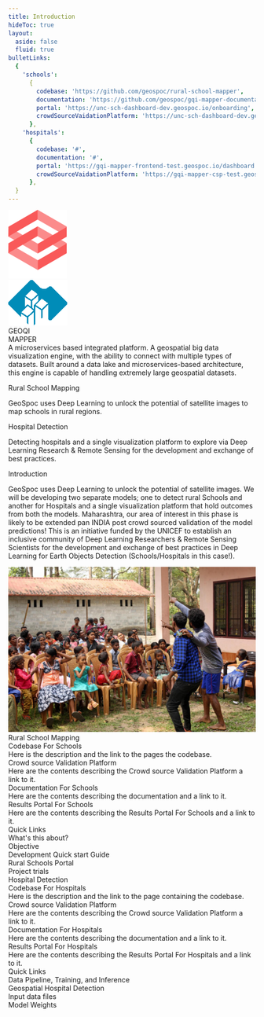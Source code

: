 ```yaml
---
title: Introduction
hideToc: true
layout:
  aside: false
  fluid: true
bulletLinks:
  {
    'schools':
      {
        codebase: 'https://github.com/geospoc/rural-school-mapper',
        documentation: 'https://github.com/geospoc/gqi-mapper-documentation',
        portal: 'https://unc-sch-dashboard-dev.geospoc.io/onboarding',
        crowdSourceVaidationPlatform: 'https://unc-sch-dashboard-dev.geospoc.io/onboarding',
      },
    'hospitals':
      {
        codebase: '#',
        documentation: '#',
        portal: 'https://gqi-mapper-frontend-test.geospoc.io/dashboard',
        crowdSourceVaidationPlatform: 'https://gqi-mapper-csp-test.geospoc.io/',
      },
  }
---
```


<div class="w-full grid grid-cols-12 gap-2 text-gray-700 dark:text-gray-50 select-none">
  <div class="relative col-span-4 bg-side-card rounded text-white">
    <div class="p-4">
      <div class="flex justify-evenly items-center">
        <div>
          <img
            class="object-contain"
            src="/logos/geoqi.png"
            alt="Geoqi"
          />
        </div>
        <div>
          <img
            class="object-contain"
            src="/logos/mapper.png"
            alt="Mapper"
          />
        </div>
      </div>
    </div>
    <div
      class="
        flex
        absolute
        w-full
        top-0
        mt-36
        pt-2
        bg-side-card-bullet
        tracking-widest
        text-2xl
        justify-evenly
      "
    >
      <div class="text-rose-500">GEOQI</div>
      <div class="text-blue-500">MAPPER</div>
    </div>
    <div class="p-8 mb-8 text-sm bg-side-card-bullet">
      A microservices based integrated platform. A geospatial big data
      visualization engine, with the ability to connect with multiple types of
      datasets. Built around a data lake and microservices-based architecture,
      this engine is capable of handling extremely large geospatial datasets.
    </div>
    <div class="p-8 mb-8 bg-side-card-bullet">
      <p class="text-xl font-medium pb-2">Rural School Mapping</p>
      <div class="text-sm">
        GeoSpoc uses Deep Learning to unlock the potential of satellite images
        to map schools in rural regions.
      </div>
    </div>
    <div class="p-8 mb-8 bg-side-card-bullet">
      <p class="text-xl font-medium pb-2">Hospital Detection</p>
      <div class="text-sm">
        Detecting hospitals and a single visualization platform to explore via
        Deep Learning Research & Remote Sensing for the development and
        exchange of best practices.
      </div>
    </div>
  </div>
  <div class="col-span-8 p-4 space-y-4">
    <div class="flex items-center">
      <div class="flex-1">
        <p class="text-xl font-medium">Introduction</p>
        <p class="pr-18 py-2 text-sm">
          GeoSpoc uses Deep Learning to unlock the potential of satellite
          images. We will be developing two separate models; one to detect
          rural Schools and another for Hospitals and a single visualization
          platform that hold outcomes from both the models. Maharashtra, our
          area of interest in this phase is likely to be extended pan INDIA
          post crowd sourced validation of the model predictions! This is an
          initiative funded by the UNICEF to establish an inclusive community
          of Deep Learning Researchers & Remote Sensing Scientists for the
          development and exchange of best practices in Deep Learning for
          Earth Objects Detection (Schools/Hospitals in this case!).
        </p>
      </div>
      <div class="flex-1">
        <img src="/children.png" alt="Geoqi" class="rounded" />
      </div>
    </div>
    <!-- Bullets & Quick links for Rural School Mapping-->
    <div class="rounded-md bg-blue-500 bg-opacity-10">
      <div class="px-6 py-4 font-semibold text-xl font-lg">
        Rural School Mapping
      </div>
      <div class="flex items-start px-4">
        <!-- Bullets row 1 -->
        <div class="flex-1">
          <a :href="bulletLinks.schools.codebase" target="_blank">
            <div class="flex-1 px-2 pb-4 hover:text-blue-700">
              <div class="text-lg font-medium mb-1">Codebase For Schools</div>
              <div class="text-sm">
                Here is the description and the link to the pages the
                codebase.
              </div>
            </div>
          </a>
          <a :href="bulletLinks.schools.crowdSourceVaidationPlatform" target="_blank">
            <div class="flex-1 px-2 pb-4 hover:text-blue-700">
              <div class="text-lg font-medium mb-1">
                Crowd source Validation Platform
              </div>
              <div class="text-sm">
                Here are the contents describing the Crowd source Validation
                Platform a link to it.
              </div>
            </div>
          </a>
        </div>
        <!-- Bullets row 2 -->
        <div class="flex-1">
          <a :href="bulletLinks.schools.documentation" target="_blank">
            <div class="flex-1 px-2 pb-4 hover:text-blue-700">
              <div class="text-lg font-medium mb-1">
                Documentation For Schools
              </div>
              <div class="text-sm">
                Here are the contents describing the documentation and a link
                to it.
              </div>
            </div>
          </a>
          <a :href="bulletLinks.schools.portal" target="_blank">
            <div class="flex-1 px-2 pb-4 hover:text-blue-700">
              <div class="text-lg font-medium mb-1">
                Results Portal For Schools
              </div>
              <div class="text-sm">
                Here are the contents describing the Results Portal For
                Schools and a link to it.
              </div>
            </div>
          </a>
        </div>
        <!-- Quick Links -->
        <div class="flex-1 text-right">
          <div class="text-xl font-medium mb-4">Quick Links</div>
          <div class="mb-2 text-sm hover:text-blue-700 hover:underline">
            <nuxt-link to="/rural-school-mapping/about">What's this about?</nuxt-link>
          </div>
          <div class="mb-2 text-sm hover:text-blue-700 hover:underline">
            <nuxt-link to="/rural-school-mapping/objective">Objective</nuxt-link>
          </div>
          <div class="mb-2 text-sm hover:text-blue-700 hover:underline">
            <nuxt-link to="/rural-school-mapping/quick-start"
              >Development Quick start Guide</nuxt-link
            >
          </div>
          <div class="mb-2 text-sm hover:text-blue-700 hover:underline">
            <nuxt-link to="/rural-school-mapping/results-portal">Rural Schools Portal</nuxt-link>
          </div>
          <div class="mb-2 text-sm hover:text-blue-700 hover:underline">
            <nuxt-link to="/rural-school-mapping/project-trials">Project trials</nuxt-link>
          </div>
        </div>
      </div>
    </div>
    <!-- Bullets & Quick links for Hospital Detection-->
    <div class="rounded-md bg-blue-500 bg-opacity-10">
      <div class="px-6 py-4 font-semibold text-xl font-lg">
        Hospital Detection
      </div>
      <div class="flex items-start px-4">
        <!-- Bullets row 1 -->
        <div class="flex-1">
          <a :href="bulletLinks.hospitals.codebase" target="_blank">
            <div class="flex-1 px-2 pb-4 hover:text-blue-700">
              <div class="text-lg font-medium mb-1">
                Codebase For Hospitals
              </div>
              <div class="text-sm">
                Here is the description and the link to the page containing
                the codebase.
              </div>
            </div>
          </a>
          <a :href="bulletLinks.hospitals.crowdSourceVaidationPlatform" target="_blank">
            <div class="flex-1 px-2 pb-4 hover:text-blue-700">
              <div class="text-lg font-medium mb-1">
                Crowd source Validation Platform
              </div>
              <div class="text-sm">
                Here are the contents describing the Crowd source Validation
                Platform a link to it.
              </div>
            </div>
          </a>
        </div>
        <!-- Bullets row 2 -->
        <div class="flex-1">
          <a :href="bulletLinks.hospitals.documentation" target="_blank">
            <div class="flex-1 px-2 pb-4 hover:text-blue-700">
              <div class="text-lg font-medium mb-1">
                Documentation For Hospitals
              </div>
              <div class="text-sm">
                Here are the contents describing the documentation and a link
                to it.
              </div>
            </div>
          </a>
          <a :href="bulletLinks.hospitals.portal" target="_blank">
            <div class="flex-1 px-2 pb-4 hover:text-blue-700">
              <div class="text-lg font-medium mb-1">
                Results Portal For Hospitals
              </div>
              <div class="text-sm">
                Here are the contents describing the Results Portal For
                Hospitals and a link to it.
              </div>
            </div>
          </a>
        </div>
        <!-- Quick Links -->
        <div class="flex-1 text-right">
          <div class="text-xl font-medium mb-4">Quick Links</div>
          <div class="mb-2 text-sm hover:text-blue-700 hover:underline">
            <nuxt-link to="/hospital-detection/data-pipeline-training-and-inference"
              >Data Pipeline, Training, and Inference</nuxt-link
            >
          </div>
          <div class="mb-2 text-sm hover:text-blue-700 hover:underline">
            <nuxt-link to="/hospital-detection/geospatial-hospital-detection"
              >Geospatial Hospital Detection</nuxt-link
            >
          </div>
          <div class="mb-2 text-sm hover:text-blue-700 hover:underline">
            <nuxt-link to="/hospital-detection/input-data-files">Input data files</nuxt-link>
          </div>
          <div class="mb-2 text-sm hover:text-blue-700 hover:underline">
            <nuxt-link to="/hospital-detection/model-weights">Model Weights</nuxt-link>
          </div>
        </div>
      </div>
    </div>
  </div>
</div>
